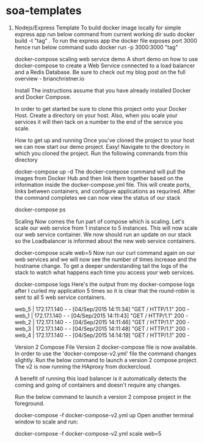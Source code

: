 # soa-templates
1. Nodejs/Express Template
   To build docker image locally for simple express app run below command from current working dir
   sudo docker build -t "tag" .
   To run the express app the docker file exposes port 3000 hence run below command
   sudo docker run -p 3000:3000 "tag"

   docker-compose scaling web service demo
   A short demo on how to use docker-compose to create a Web Service connected to a load balancer and a Redis Database. Be sure to check out my blog post on the full overview - brianchristner.io
   
   Install
   The instructions assume that you have already installed Docker and Docker Compose.
   
   In order to get started be sure to clone this project onto your Docker Host. Create a directory on your host. Also, when you scale your services it will then tack on a number to the end of the service you scale.
   
   How to get up and running
   Once you've cloned the project to your host we can now start our demo project. Easy! Navigate to the directory in which you cloned the project. Run the following commands from this directory
   
   docker-compose up -d
   The docker-compose command will pull the images from Docker Hub and then link them together based on the information inside the docker-compose.yml file. This will create ports, links between containers, and configure applications as requrired. After the command completes we can now view the status of our stack
   
   docker-compose ps
   
   Scaling
   Now comes the fun part of compose which is scaling. Let's scale our web service from 1 instance to 5 instances. This will now scale our web service container. We now should run an update on our stack so the Loadbalancer is informed about the new web service containers.
   
   docker-compose scale web=5
   Now run our curl command again on our web services and we will now see the number of times increase and the hostname change. To get a deeper understanding tail the logs of the stack to watch what happens each time you access your web services.
   
   docker-compose logs
   Here's the output from my docker-compose logs after I curled my application 5 times so it is clear that the round-robin is sent to all 5 web service containers.
   
   web_5   | 172.17.1.140 - - [04/Sep/2015 14:11:34] "GET / HTTP/1.1" 200 -
   web_1   | 172.17.1.140 - - [04/Sep/2015 14:11:43] "GET / HTTP/1.1" 200 -
   web_2   | 172.17.1.140 - - [04/Sep/2015 14:11:46] "GET / HTTP/1.1" 200 -
   web_3   | 172.17.1.140 - - [04/Sep/2015 14:11:48] "GET / HTTP/1.1" 200 -
   web_4   | 172.17.1.140 - - [04/Sep/2015 14:14:19] "GET / HTTP/1.1" 200 -
   
   Version 2 Compose File
   Version 2 docker-compose file is now available. In order to use the 'docker-compose-v2.yml' file the command changes slightly. Run the below command to launch a version 2 compose project. The v2 is now running the HAproxy from dockercloud.
   
   A benefit of running this load balancer is it automatically detects the coming and going of containers and doesn't require any changes.
   
   Run the below command to launch a version 2 compose project in the foreground.
   
   docker-compose -f docker-compose-v2.yml up
   Open another terminal window to scale and run:
   
   docker-compose -f docker-compose-v2.yml scale web=5
